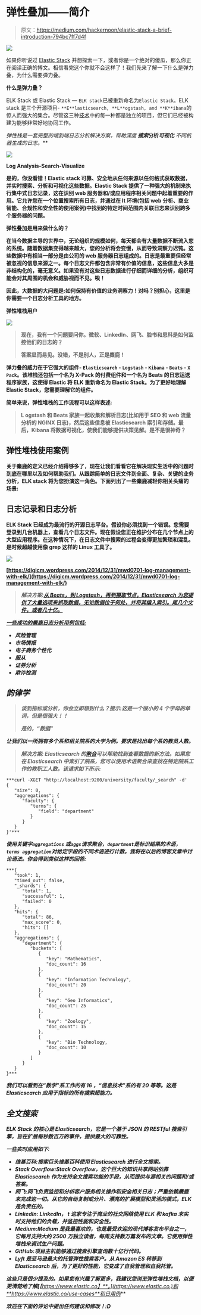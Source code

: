 # 弹性叠加——简介

> 原文：<https://medium.com/hackernoon/elastic-stack-a-brief-introduction-794bc7ff7d4f>

![](img/0a777eb90a56c6660de207b014c15c23.png)

如果你听说过 [Elastic Stack](https://hackernoon.com/tagged/elastic-stack) 并想探索一下，或者你是一个绝对的傻瓜，那么你正在阅读正确的博文。相信看完这个你就不会这样了！我们先来了解一下什么是弹力叠，为什么需要弹力叠。

**什么是弹力叠？**

ELK Stack 或 Elastic Stack — `ELK stack`已被重新命名为`Elastic Stack`。ELK stack 是三个开源项目- `**E**lasticsearch, **L**ogstash, and **K**ibana`的惊人而强大的集合。尽管这三种[技术](https://hackernoon.com/tagged/technologies)中的每一种都是独立的项目，但它们已经被构建为能够非常好地协同工作。

*弹性栈是一套完整的端到端日志分析解决方案，帮助深度* ***搜索*******分析*******可视化*** *不同机器生成的日志。***

**![](img/89e5c796e5e72d87a4424d931f652318.png)**

**Log Analysis-Search-Visualize**

**是的，你没看错！Elastic stack 可靠、安全地从任何来源以任何格式获取数据，并实时搜索、分析和可视化这些数据。Elastic Stack 提供了一种强大的机制来执行集中式日志记录，这在识别 web 服务器和/或应用程序相关问题中起着重要的作用。它允许您在一个位置搜索所有日志，并通过在 It 环境(包括 web 分析、商业智能、合规性和安全性的使用案例)中找到的特定时间范围内关联日志来识别跨多个服务器的问题。**

****弹性叠加是用来做什么的？****

**在当今数据主导的世界中，无论组织的规模如何，每天都会有大量数据不断流入您的系统。随着数据集变得越来越大，您的分析将会变慢，从而导致洞察力迟钝。这些数据中有相当一部分是由公司的 web 服务器日志组成的。日志是最重要但经常被忽视的信息来源之一。每个日志文件都包含非常有价值的信息，这些信息大多是非结构化的，毫无意义。如果没有对这些日志数据进行仔细而详细的分析，组织可能会对其周围的机会和威胁视而不见。唉！**

**因此，大数据的大问题是:如何保持有价值的业务洞察力！对吗？别担心，这里是你需要一个日志分析工具的地方。**

****弹性堆栈用户****

**![](img/2f49a0483f2f3d06838630ef3eda7c87.png)**

> **现在，我有一个问题要问你。微软、LinkedIn、网飞、脸书和思科是如何监控他们的日志的？**
> 
> **答案显而易见。没错，不是别人，正是麋鹿！**

**弹力叠的威力在于它强大的组件- `Elasticsearch` - `Logstash` - `Kibana` - `Beats` - `X Pack`。该堆栈还包括一个名为 X-Pack 的付费组件和一个名为 Beats 的日志运送程序家族，这使得 Elastic 将 ELK 重新命名为 Elastic Stack。为了更好地理解 Elastic Stack，您需要理解它的组件。**

**简单来说，弹性堆栈的工作流程可以这样表述:**

> **L ogstash 和 Beats 家族一起收集和解析日志(比如用于 SEO 和 web 流量分析的 NGINX 日志)，然后这些信息被 Elasticsearch 索引和存储。最后，Kibana 将数据可视化，使我们能够提供决策见解。是不是很神奇？**

## **弹性堆栈使用案例**

**关于麋鹿的定义已经介绍得够多了，现在让我们看看它在解决现实生活中的问题时到底在哪里以及如何帮助我们。从跟踪简单的日志文件到全面、复杂、关键的业务分析，ELK stack 将为您扮演这一角色。下面列出了一些麋鹿减轻你相关头痛的场景:**

## **日志记录和日志分析**

**ELK Stack 已经成为最流行的开源日志平台。假设你必须找到一个错误。您需要登录到几台机器上，查看几个日志文件。现在假设您正在维护分布在几个节点上的大型应用程序。在这种情况下，在日志文件中搜索的过程会变得更加繁琐和混乱。是时候超越使用像 grep 这样的 Linux 工具了。**

**![](img/4f9ad8738300ab1de9aa9a1688b1a283.png)**

**[https://digicm.wordpress.com/2014/12/31/mwd0701-log-management-with-elk/](https://digicm.wordpress.com/2014/12/31/mwd0701-log-management-with-elk/)**

> *****解决方案:***[*从 Beats，到 Logstash，再到摄取节点，Elasticsearch 为您提供了大量选项来抓取数据，无论数据位于何处，并将其编入索引。尾几个文件，或者几十亿。*](http://elastic.co)**

***[**一些成功的麋鹿日志分析用例包括:**](https://www.searchtechnologies.com/elk-log-analytics-applications)***

*   ***风险管理***
*   ***市场情报***
*   ***电子商务个性化***
*   ***服从***
*   ***证券分析***
*   ***欺诈检测***

## ***韵律学***

> ***谈到指标或分析，你会立即想到什么？提示:这是一个很小的 4 个字母的单词，但是很强大！！***
> 
> ***是的，“数据”***

***让我们以一所拥有多个系和相关院系的大学为例。要求是找出每个系的教员人数。***

> ******解决方案:*** Elasticsearch 的[聚合](http://www.elasticsearch.org/guide/en/elasticsearch/reference/current/search-aggregations.html)可以帮助找到查看数据的新方法。如果您在 Elasticsearch 中索引了院系，您可以使用术语聚合来查找在特定院系工作的教职工人数。该请求如下所示:***

```
***curl -XGET "http://localhost:9200/university/faculty/_search" -d'
{
   "size": 0,
   "aggregations": {
      "faculty": {
         "terms": {
            "field": "department"
         }
      }
   }
}'***
```

***使用关键字`aggregations` 或`aggs`请求聚合，`department`是标识结果的术语，`terms aggregation`对给定字段的不同术语进行计数。我将在以后的博客文章中讨论语法。你会得到类似这样的回答:***

```
***{
   "took": 1,
   "timed_out": false,
   "_shards": {
      "total": 1,
      "successful": 1,
      "failed": 0
   },
   "hits": {
      "total": 86,
      "max_score": 0,
      "hits": []
   },
   "aggregations": {
      "department": {
         "buckets": [
            {
               "key": "Mathematics",
               "doc_count": 16
            },
            {
               "key": "Information Technology",
               "doc_count": 20
            },
            {
               "key": "Geo Informatics",
               "doc_count": 25
            },
            {
               "key": "Zoology",
               "doc_count": 15
            },
            {
               "key": "Bio Technology,
               "doc_count": 10
            }
         ]
      }
   }
}***
```

***我们可以看到在“数学”系工作的有 **16** ，“信息技术”系的有 **20** 等等。这是 Elasticsearch 应用于指标的所有搜索超能力。***

## ***全文搜索***

***ELK Stack 的核心是 Elasticsearch，它是一个基于 JSON 的 RESTful 搜索引擎，旨在扩展每秒数百万的事件，提供最大的可靠性。***

***一些实时应用如下:***

*   *****维基百科**:搜索巨头维基百科使用 Elasticsearch 进行全文搜索。***
*   *****Stack Overflow**:Stack Overflow，这个巨大的知识共享网站依靠 Elasticsearch 作为支持全文搜索功能的手段，从而提供与源相关的问题和/或答案。***
*   ***网飞:网飞负责监控和分析客户服务相关操作和安全相关日志；严重依赖麋鹿来完成这一切。从它的自动复制或分片、漂亮的扩展模型和灵活的模式，ELK 是负责任的。***
*   *****LinkedIn:** LinkedIn， **t** 这家专注于商业的社交网络使用 ELK 和 kafka 来实时支持他们的负载，并监控性能和安全性。***
*   ***Medium:Medium 是我最喜欢的，也是最受欢迎的现代博客发布平台之一，它每月支持大约 2500 万独立读者，每周支持数万篇发布的文章。它使用弹性堆栈来调试生产问题。***
*   ***GitHub:项目主机能够通过搜索引擎查询数十亿行代码。***
*   ***Lyft 是亚马逊最大的托管弹性搜索客户。从 Amazon ES 转移到 Elasticsearch 后，为了更好的性能，它变成了自我管理和自我托管。***

***这些只是很少提及的。如果您有兴趣了解更多，我建议您浏览弹性堆栈文档，以便更清楚地了解[**【https://www.elastic.co】**。](https://www.elastic.co.)和**https://www.elastic.co/use-cases**和日用例***

***欢迎在下面的评论中提出任何建议和修改！:D***